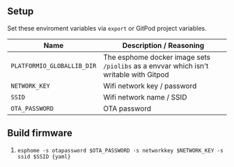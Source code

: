 ## Setup

Set these enviroment variables via `export` or GitPod project variables.

| Name      | Description / Reasoning |
| ----------- | ----------- |
| `PLATFORMIO_GLOBALLIB_DIR` | The esphome docker image sets `/piolibs` as a envvar which isn't writable with Gitpod |
| `NETWORK_KEY` | Wifi network key / password |
| `SSID` | Wifi network name / SSID |
| `OTA_PASSWORD` | OTA password |


## Build firmware
1. `esphome -s otapassword $OTA_PASSWORD -s networkkey $NETWORK_KEY -s ssid $SSID {yaml}`